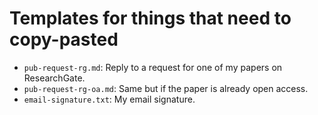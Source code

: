 # Templates for things that need to copy-pasted

* `pub-request-rg.md`: Reply to a request for one of my papers on ResearchGate.
* `pub-request-rg-oa.md`: Same but if the paper is already open access.
* `email-signature.txt`: My email signature.
